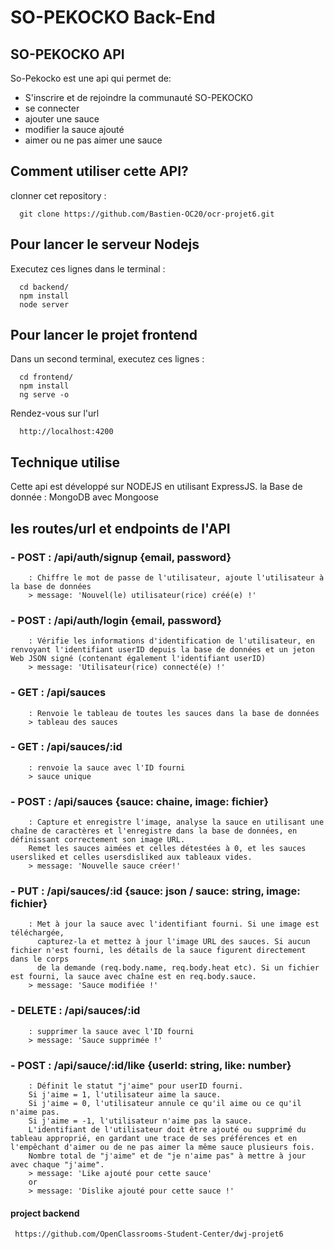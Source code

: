 # SO-PEKOCKO Back-End

## SO-PEKOCKO API

So-Pekocko est une api qui permet de:

- S'inscrire et de rejoindre la communauté SO-PEKOCKO
- se connecter
- ajouter une sauce
- modifier la sauce ajouté
- aimer ou ne pas aimer une sauce

## Comment utiliser cette API?

clonner cet repository :

      git clone https://github.com/Bastien-OC20/ocr-projet6.git

## Pour lancer le serveur Nodejs

Executez ces lignes dans le terminal :

      cd backend/
      npm install
      node server

## Pour lancer le projet frontend

Dans un second terminal, executez ces lignes :

      cd frontend/
      npm install
      ng serve -o

Rendez-vous sur l'url

      http://localhost:4200

## Technique utilise

Cette api est développé sur NODEJS en utilisant ExpressJS.
la Base de donnée : MongoDB avec Mongoose

## les routes/url et endpoints de l'API

### - POST : /api/auth/signup {email, password}

        : Chiffre le mot de passe de l'utilisateur, ajoute l'utilisateur à la base de données
        > message: 'Nouvel(le) utilisateur(rice) créé(e) !'

### - POST : /api/auth/login {email, password}

        : Vérifie les informations d'identification de l'utilisateur, en renvoyant l'identifiant userID depuis la base de données et un jeton Web JSON signé (contenant également l'identifiant userID)
        > message: 'Utilisateur(rice) connecté(e) !'

### - GET : /api/sauces

        : Renvoie le tableau de toutes les sauces dans la base de données
        > tableau des sauces

### - GET : /api/sauces/:id

        : renvoie la sauce avec l'ID fourni
        > sauce unique

### - POST : /api/sauces {sauce: chaine, image: fichier}

        : Capture et enregistre l'image, analyse la sauce en utilisant une chaîne de caractères et l'enregistre dans la base de données, en définissant correctement son image URL. 
        Remet les sauces aimées et celles détestées à 0, et les sauces usersliked et celles usersdisliked aux tableaux vides.
        > message: 'Nouvelle sauce créer!'

### - PUT : /api/sauces/:id {sauce: json / sauce: string, image: fichier}

        : Met à jour la sauce avec l'identifiant fourni. Si une image est téléchargée,
          capturez-la et mettez à jour l'image URL des sauces. Si aucun fichier n'est fourni, les détails de la sauce figurent directement dans le corps
          de la demande (req.body.name, req.body.heat etc). Si un fichier est fourni, la sauce avec chaîne est en req.body.sauce.
        > message: 'Sauce modifiée !'

### - DELETE : /api/sauces/:id

        : supprimer la sauce avec l'ID fourni
        > message: 'Sauce supprimée !'

### - POST : /api/sauce/:id/like {userId: string, like: number}

        : Définit le statut "j'aime" pour userID fourni. 
        Si j'aime = 1, l'utilisateur aime la sauce. 
        Si j'aime = 0, l'utilisateur annule ce qu'il aime ou ce qu'il n'aime pas. 
        Si j'aime = -1, l'utilisateur n'aime pas la sauce. 
        L'identifiant de l'utilisateur doit être ajouté ou supprimé du tableau approprié, en gardant une trace de ses préférences et en l'empêchant d'aimer ou de ne pas aimer la même sauce plusieurs fois. 
        Nombre total de "j'aime" et de "je n'aime pas" à mettre à jour avec chaque "j'aime".
        > message: 'Like ajouté pour cette sauce'
        or
        > message: 'Dislike ajouté pour cette sauce !'

#### project backend

     https://github.com/OpenClassrooms-Student-Center/dwj-projet6
